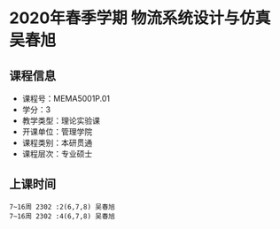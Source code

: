 # 2020年春季学期 物流系统设计与仿真 吴春旭






## 课程信息

- 课程号：MEMA5001P.01
- 学分：3
- 教学类型：理论实验课
- 开课单位：管理学院
- 课程类别：本研贯通
- 课程层次：专业硕士

## 上课时间

```
7~16周 2302 :2(6,7,8) 吴春旭
7~16周 2302 :4(6,7,8) 吴春旭
```

